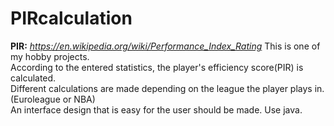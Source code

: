 # PIRcalculation
**PIR:** _https://en.wikipedia.org/wiki/Performance_Index_Rating_
This is one of my hobby projects.  
According to the entered statistics, the player's efficiency score(PIR) is calculated.  
Different calculations are made depending on the league the player plays in. (Euroleague or NBA)  
An interface design that is easy for the user should be made.
Use java.
